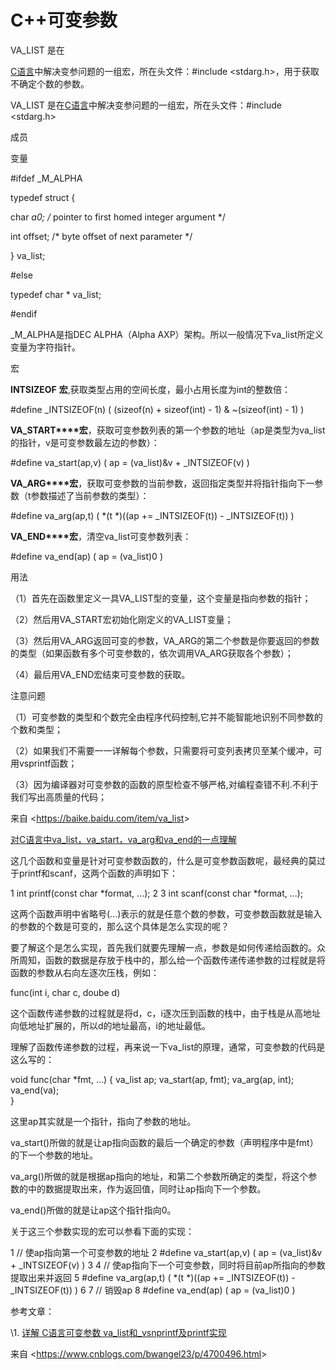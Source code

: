﻿# C++可变参数

VA_LIST 是在

[C语言](https://baike.baidu.com/item/C%E8%AF%AD%E8%A8%80)中解决变参问题的一组宏，所在头文件：#include <stdarg.h>，用于获取不确定个数的参数。

 

VA_LIST 是在[C语言](https://baike.baidu.com/item/C%E8%AF%AD%E8%A8%80)中解决变参问题的一组宏，所在头文件：#include <stdarg.h>

成员

变量

\#ifdef _M_ALPHA

typedef struct {

char *a0; /* pointer to first homed integer argument */

int offset; /* byte offset of next parameter */

} va_list;

\#else

typedef char * va_list;

\#endif

_M_ALPHA是指DEC ALPHA（Alpha AXP）架构。所以一般情况下va_list所定义变量为字符指针。

宏

**INTSIZEOF** **宏**,获取类型占用的空间长度，最小占用长度为int的整数倍：

\#define _INTSIZEOF(n) ( (sizeof(n) + sizeof(int) - 1) & ~(sizeof(int) - 1) )

**VA_START****宏**，获取可变参数列表的第一个参数的地址（ap是类型为va_list的指针，v是可变参数最左边的参数）：

\#define va_start(ap,v) ( ap = (va_list)&v + _INTSIZEOF(v) )

**VA_ARG****宏**，获取可变参数的当前参数，返回指定类型并将指针指向下一参数（t参数描述了当前参数的类型）：

\#define va_arg(ap,t) ( *(t *)((ap += _INTSIZEOF(t)) - _INTSIZEOF(t)) )

**VA_END****宏**，清空va_list可变参数列表：

\#define va_end(ap) ( ap = (va_list)0 )

用法

（1）首先在函数里定义一具VA_LIST型的变量，这个变量是指向参数的指针；

（2）然后用VA_START宏初始化刚定义的VA_LIST变量；

（3）然后用VA_ARG返回可变的参数，VA_ARG的第二个参数是你要返回的参数的类型（如果函数有多个可变参数的，依次调用VA_ARG获取各个参数）；

（4）最后用VA_END宏结束可变参数的获取。

注意问题

（1）可变参数的类型和个数完全由程序代码控制,它并不能智能地识别不同参数的个数和类型；

（2）如果我们不需要一一详解每个参数，只需要将可变列表拷贝至某个缓冲，可用vsprintf函数；

（3）因为编译器对可变参数的函数的原型检查不够严格,对编程查错不利.不利于我们写出高质量的代码；

 

来自 <<https://baike.baidu.com/item/va_list>> 

 

 

 

[对C语言中va_list，va_start，va_arg和va_end的一点理解](https://www.cnblogs.com/bwangel23/p/4700496.html)

这几个函数和变量是针对可变参数函数的，什么是可变参数函数呢，最经典的莫过于printf和scanf，这两个函数的声明如下：

1 int printf(const char *format, ...);
 2 
 3 int scanf(const char *format, ...);

这两个函数声明中省略号(...)表示的就是任意个数的参数，可变参数函数就是输入的参数的个数是可变的，那么这个具体是怎么实现的呢？

 

要了解这个是怎么实现，首先我们就要先理解一点，参数是如何传递给函数的。众所周知，函数的数据是存放于栈中的，那么给一个函数传递传递参数的过程就是将函数的参数从右向左逐次压栈，例如：

func(int i, char c, doube d)

这个函数传递参数的过程就是将d，c，i逐次压到函数的栈中，由于栈是从高地址向低地址扩展的，所以d的地址最高，i的地址最低。

 

理解了函数传递参数的过程，再来说一下va_list的原理，通常，可变参数的代码是这么写的：

 

 void func(char *fmt, ...)
  {
 	va_list ap;
	 va_start(ap, fmt);
	va_arg(ap, int);
 	va_end(va);      
  }

 

这里ap其实就是一个指针，指向了参数的地址。

va_start()所做的就是让ap指向函数的最后一个确定的参数（声明程序中是fmt）的下一个参数的地址。

va_arg()所做的就是根据ap指向的地址，和第二个参数所确定的类型，将这个参数的中的数据提取出来，作为返回值，同时让ap指向下一个参数。

va_end()所做的就是让ap这个指针指向0。

 

关于这三个参数实现的宏可以参看下面的实现：

 

1 // 使ap指向第一个可变参数的地址
 2 #define  va_start(ap,v)     ( ap = (va_list)&v + _INTSIZEOF(v) )
 3 
 4 // 使ap指向下一个可变参数，同时将目前ap所指向的参数提取出来并返回
 5 #define  va_arg(ap,t)       ( *(t *)((ap += _INTSIZEOF(t)) - _INTSIZEOF(t)) )
 6 
 7 //  销毁ap 
 8 #define  va_end(ap)         ( ap = (va_list)0 ) 

 

 

参考文章：

\1. [详解 C语言可变参数 va_list和_vsnprintf及printf实现](http://wenku.baidu.com/view/ecb33901de80d4d8d15a4fe3.html)

 

来自 <<https://www.cnblogs.com/bwangel23/p/4700496.html>> 

 

 
